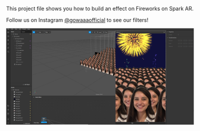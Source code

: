 This project file shows you how to build an effect on Fireworks on Spark AR.

Follow us on Instagram [@gowaaaofficial](https://www.instagram.com/gowaaaofficial/) to see our filters!

![](.\Screenshot.png)

